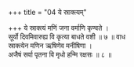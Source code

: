 +++
title = "04 ये स्राक्त्यम्"

+++
ये स्राक्त्यं मणिं जना वर्माणि कृण्वते ।  
सूर्यो दिवमिवारुह्य वि कृत्या बाधते वशी ॥ ७ ॥ वाध  
स्राक्त्येन मणिन ऋषिणेव मनीषिणा ।  
अजैषं सर्वा पृतना वि मृधो हन्मि रक्षसः ॥ ८ ॥